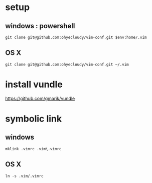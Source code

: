 # setup
## windows : powershell
    git clone git@github.com:ohyecloudy/vim-conf.git $env:home/.vim
## OS X
    git clone git@github.com:ohyecloudy/vim-conf.git ~/.vim

# install vundle
https://github.com/gmarik/vundle

# symbolic link
## windows
    mklink .vimrc .vim\.vimrc
## OS X
    ln -s .vim/.vimrc
